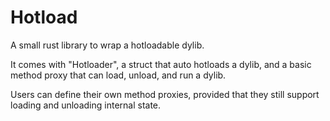 # Hotload

A small rust library to wrap a hotloadable dylib.

It comes with "Hotloader", a struct that auto hotloads a dylib, and a basic method proxy that can load, unload, and run a dylib.

Users can define their own method proxies, provided that they still support loading and unloading internal state.
